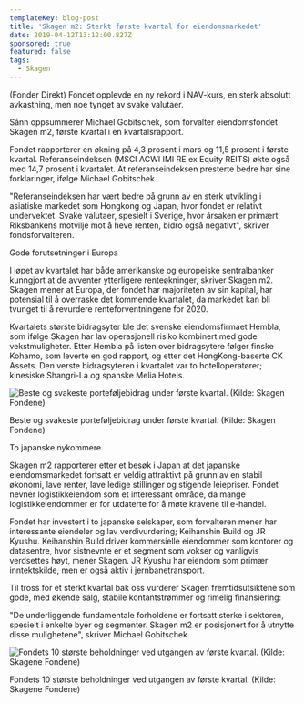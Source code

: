 ```yaml
---
templateKey: blog-post
title: 'Skagen m2: Sterkt første kvartal for eiendomsmarkedet'
date: 2019-04-12T13:12:00.827Z
sponsored: true
featured: false
tags:
  - Skagen
---
```

(Fonder Direkt) Fondet opplevde en ny rekord i NAV-kurs, en sterk absolutt avkastning, men noe tynget av svake valutaer.



Sånn oppsummerer Michael Gobitschek, som forvalter eiendomsfondet Skagen m2, første kvartal i en kvartalsrapport.



Fondet rapporterer en økning på 4,3 prosent i mars og 11,5 prosent i første kvartal. Referanseindeksen (MSCI ACWI IMI RE ex Equity REITS) økte også med 14,7 prosent i kvartalet. At referanseindeksen presterte bedre har sine forklaringer, ifølge Michael Gobitschek.



"Referanseindeksen har vært bedre på grunn av en sterk utvikling i asiatiske markedet som Hongkong og Japan, hvor fondet er relativt undervektet. Svake valutaer, spesielt i Sverige, hvor årsaken er primært Riksbankens motvilje mot å heve renten, bidro også negativt", skriver fondsforvalteren.



Gode forutsetninger i Europa





I løpet av kvartalet har både amerikanske og europeiske sentralbanker kunngjort at de avventer ytterligere renteøkninger, skriver Skagen m2. Skagen mener at Europa, der fondet har majoriteten av sin kapital, har potensial til å overraske det kommende kvartalet, da markedet kan bli tvunget til å revurdere renteforventningene for 2020.



Kvartalets største bidragsyter ble det svenske eiendomsfirmaet Hembla, som ifølge Skagen har lav operasjonell risiko kombinert med gode vekstmuligheter. Etter Hembla på listen over bidragsytere følger finske Kohamo, som leverte en god rapport, og etter det HongKong-baserte CK Assets. Den verste bidragsyteren i kvartalet var to hotelloperatører; kinesiske Shangri-La og spanske Melia Hotels.

![Beste og svakeste porteføljebidrag under første kvartal. (Kilde: Skagen Fondene)](/img/228.png)

<span class="image-caption">Beste og svakeste porteføljebidrag under første kvartal. (Kilde: Skagen Fondene)</span>

To japanske nykommere



Skagen m2 rapporterer etter et besøk i Japan at det japanske eiendomsmarkedet fortsatt er veldig attraktivt på grunn av en stabil økonomi, lave renter, lave ledige stillinger og stigende leiepriser. Fondet nevner logistikkeiendom som et interessant område, da mange logistikkeiendommer er for utdaterte for å møte kravene til e-handel.



Fondet har investert i to japanske selskaper, som forvalteren mener har interessante eiendeler og lav verdivurdering; Keihanshin Build og JR Kyushu. Keihanshin Build driver kommersielle eiendommer som kontorer og datasentre, hvor sistnevnte er et segment som vokser og vanligvis verdsettes høyt, mener Skagen. JR Kyushu har eiendom som primær inntektskilde, men er også aktiv i jernbanetransport.



Til tross for et sterkt kvartal bak oss vurderer Skagen fremtidsutsiktene som gode, med økende salg, stabile kontantstrømmer og rimelig finansiering:



"De underliggende fundamentale forholdene er fortsatt sterke i sektoren, spesielt i enkelte byer og segmenter. Skagen m2 er posisjonert for å utnytte disse mulighetene", skriver Michael Gobitschek.

![Fondets 10 største beholdninger ved utgangen av første kvartal. (Kilde: Skagene Fondene)](/img/229.png)

<span class="image-caption">Fondets 10 største beholdninger ved utgangen av første kvartal. (Kilde: Skagene Fondene)</span>
